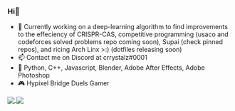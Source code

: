 ### Hi👋
- 🔭 Currently working on a deep-learning algorithm to find improvements to the effeciency of CRISPR-CAS, competitive programming (usaco and codeforces solved problems repo coming soon), Supai (check pinned repos), and ricing Arch Linx >:) (dotfiles releasing soon)
- 📫 Contact me on Discord at crrystalz#0001
- 💼 Python, C++, Javascript, Blender, Adobe After Effects, Adobe Photoshop
- 🎮 Hypixel Bridge Duels Gamer


<a href="https://github.com/anuraghazra/github-readme-stats">
  <img align="center" src="https://github-readme-stats.vercel.app/api?username=crrystalz&show_icons=true&theme=tokyonight" />
</a>
<a href="https://github.com/anuraghazra/github-readme-stats">
  <img align="center" src="https://github-readme-stats.vercel.app/api/top-langs/?username=crrystalz&theme=tokyonight" />
</a>

